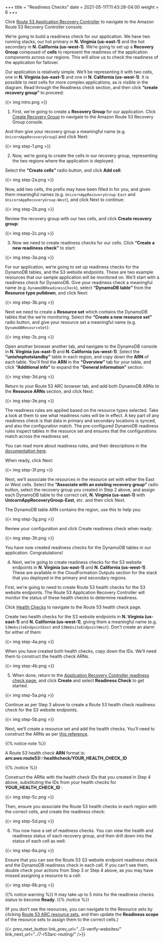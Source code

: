 +++
title = "Readiness Checks"
date =  2021-05-11T11:43:28-04:00
weight = 6
+++

Click [Route 53 Application Recovery Controller](https://us-west-2.console.aws.amazon.com/route53recovery/home#/readiness/home) to navigate to the Amazon Route 53 Recovery Controller console.

We’re going to build a readiness check for our application. We have two running stacks, our hot primary in **N. Virginia (us-east-1)** and the hot secondary in **N. California (us-west-1)**.  We’re going to set up a **Recovery Group** composed of **cells** to represent the readiness of the application components across our regions. This will allow us to check the readiness of the application for failover.

Our application is relatively simple. We’ll be representing it with two cells, one in **N. Virginia (us-east-1)** and one in **N. California (us-west-1)**. It is possible to nest cells for more complex applications, as is visible in the diagram. Read through the Readiness check section, and then click **“create recovery group”** to proceed:

{{< img intro.png >}}

1. First, we're going to create a **Recovery Group** for our application. Click [Create Recovery Group](https://us-west-2.console.aws.amazon.com/route53recovery/home#/readiness/create-recovery-group) to navigate to the Amazon Route 53 Recovery Group console.  

And then give your recovery group a meaningful name (e.g. `UnicornAppRecoveryGroup`) and click Next:

{{< img step-1.png >}}

2. Now, we’re going to create the cells in our recovery group, representing the two regions where the application is deployed.

Select the **“Create cells”** radio button, and click **Add cell**:

{{< img step-2a.png >}}

Now, add two cells, the prefix may have been filled in for you, and given them meaningful names (e.g. `UnicornAppRecoveryGroup-East` and `UnicornAppRecoveryGroup-West`), and click Next to continue:

{{< img step-2b.png >}}

Review the recovery group with our two cells, and click **Create recovery group**:

{{< img step-2c.png >}}

3. Now we need to create readiness checks for our cells. Click **“Create a new readiness check”** to start:

{{< img step-3a.png >}}

For our application, we’re going to set up readiness checks for the DynamoDB tables, and the S3 website endpoints. These are two example resources that our sample application will be monitored on. We’ll start with a readiness check for DynamoDB. Give your readiness check a meaningful name (e.g. `DynamoDBReadinessCheck`), select **“DynamoDB table”** from the **Resource type pulldown**, and click Next:

{{< img step-3b.png >}}

Next we need to create a **Resource set** which contains the DynamoDB tables that the we’re monitoring. Select the **“Create a new resource set”** radio button, and give your resource set a meaningful name (e.g. `DynamoDBResourceSet`):

{{< img step-3c.png >}}

Open another browser another tab, and navigate to the DynamoDB console in **N. Virginia (us-east-1)** and **N. California (us-west-1)**. Select the **“unishophotstandby”** table in each region, and copy down the **ARN** of each table. You'll find the **ARN** in the **“Overview”** tab for your table, and click **“Additional info”** to expand the **“General information”** section:

{{< img step-3d.png >}}

Return to your Route 53 ARC browser tab, and add both DynamoDB ARNs to the **Resource ARNs** section, and click Next:

{{< img step-3e.png >}}

The readiness rules are applied based on the resource types selected. Take a look at them to see what readiness rules will be in effect. A key part of any readiness check is that data in primary and secondary locations is synced, and also the configuration match. The pre-configured DynamoDB readiness rules inspect tables in the resource set and ensures that the configurations match across the readiness set. 

You can read more about readiness rules, and their descriptions in the [documentation here](https://docs.aws.amazon.com/r53recovery/latest/dg/recovery-readiness.rules-resources.html).

When ready, click Next:

{{< img step-3f.png >}}

Next, we’ll associate the resources in the resource set with either the East or West cells. Select the **“Associate with an existing recovery group”** radio button, select the recovery group you created in Step 2 above, and assign each DynamoDB table to the correct cell, **N. Virginia (us-east-1)** with **UnicornAppRecoveryGroup-East**, etc. and then click Next. 

The DynamoDB table ARN contains the region, use this to help you:

{{< img step-3g.png >}}

Review your configuration and click Create readiness check when ready:

{{< img step-3h.png >}}

You have now created readiness checks for the DynamoDB tables in our application. Congratulations!

4. Next, we’re going to create readiness checks for the S3 website endpoints in **N. Virginia (us-east-1)** and **N. California (us-west-1)**. These are available in the CloudFormation Outputs section for the stack that you deployed in the primary and secondary regions. 

First, we’re going to need to create Route 53 health checks for the S3 website endpoints. The Route 53 Application Recovery Controller will monitor the status of these health checks to determine readiness.

Click [Health Checks](https://us-east-1.console.aws.amazon.com/route53/healthchecks/home#/create) to navigate to the Route 53 health check page. 

Create two health checks for the S3 website endpoints in **N. Virginia (us-east-1)** and **N. California (us-west-1)**, giving them a meaningful name (e.g. `S3WebsiteEndpointEast` and `S3WebsiteEndpointWest`). Don’t create an alarm for either of them:

{{< img step-4a.png >}}

When you have created both health checks, copy down the IDs. We’ll need them to construct the health check ARNs.

{{< img step-4b.png >}}

5. When done, return to the [Application Recovery Controller readiness check page](https://us-west-2.console.aws.amazon.com/route53recovery/home#/readiness/home), and click **Create** and select **Readiness Check** to get started.

{{< img step-5a.png >}}

Continue as per Step 3 above to create a Route 53 health check readiness check for the S3 website endpoints. 

{{< img step-5b.png >}}

Next, we’ll create a resource set and add the health checks. You’ll need to construct the ARNs as per [this reference](https://docs.aws.amazon.com/r53recovery/latest/dg/recovery-readiness.resource-types-arns.html).

{{% notice note %}}

A Route 53 health check **ARN** format is: **arn:aws:route53:::healthcheck/YOUR_HEALTH_CHECK_ID**

{{% /notice %}}


Construct the ARNs with the health check IDs that you created in Step 4 above, substituting the IDs from your health checks for **YOUR_HEALTH_CHECK_ID** :


{{< img step-5c.png >}}

Then, ensure you associate the Route 53 health checks in each region with the correct cells, and create the readiness check:

{{< img step-5d.png >}}

6. You now have a set of readiness checks. You can view the health and readiness status of each recovery group, and then drill down into the status of each cell as well:

{{< img step-6a.png >}}

Ensure that you can see the Route 53 S3 website endpoint readiness check and the DynamoDB readiness check in each cell. If you can’t see them, double check your actions from Step 3 or Step 4 above, as you may have missed assigning a resource to a cell:

{{< img step-6b.png >}}

{{% notice warning %}}
It may take up to 5 mins for the readiness checks status to become **Ready**.
{{% /notice %}}

(If you don’t see the resources, you can navigate to the Resource sets by clicking [Route 53 ARC resource sets](https://us-west-2.console.aws.amazon.com/route53recovery/home#/readiness/resource-sets), and then update the **Readiness scope** of the resource sets to assign them to the correct cells.) 

{{< prev_next_button link_prev_url="../3-verify-websites/" link_next_url="../7-r53arc-routing/" />}}

